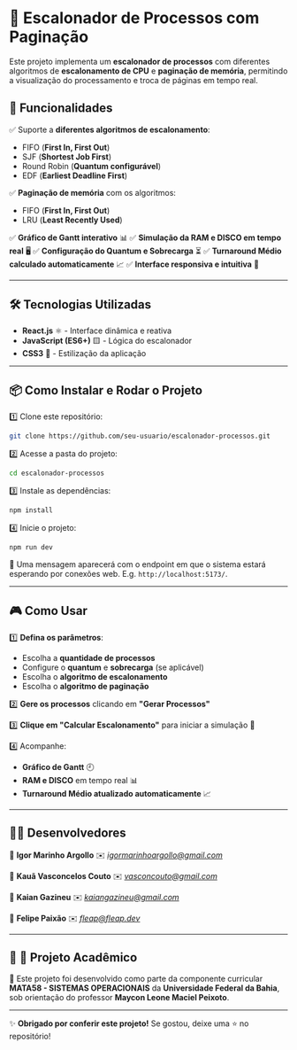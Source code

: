 # 🔄 Escalonador de Processos com Paginação

Este projeto implementa um **escalonador de processos** com diferentes algoritmos de **escalonamento de CPU** e **paginação de memória**, permitindo a visualização do processamento e troca de páginas em tempo real.

## 🚀 Funcionalidades

✅ Suporte a **diferentes algoritmos de escalonamento**:
- FIFO (**First In, First Out**)
- SJF (**Shortest Job First**)
- Round Robin (**Quantum configurável**)
- EDF (**Earliest Deadline First**)

✅ **Paginação de memória** com os algoritmos:
- FIFO (**First In, First Out**)
- LRU (**Least Recently Used**)

✅ **Gráfico de Gantt interativo** 📊
✅ **Simulação da RAM e DISCO em tempo real** 🖥️
✅ **Configuração do Quantum e Sobrecarga** ⏳
✅ **Turnaround Médio calculado automaticamente** 📈
✅ **Interface responsiva e intuitiva** 🎨

---

## 🛠️ Tecnologias Utilizadas

- **React.js** ⚛️ - Interface dinâmica e reativa
- **JavaScript (ES6+)** 🟨 - Lógica do escalonador
- **CSS3** 🎨 - Estilização da aplicação

---

## 📦 Como Instalar e Rodar o Projeto

1️⃣ Clone este repositório:
```sh
git clone https://github.com/seu-usuario/escalonador-processos.git
```

2️⃣ Acesse a pasta do projeto:
```sh
cd escalonador-processos
```

3️⃣ Instale as dependências:
```sh
npm install
```

4️⃣ Inicie o projeto:
```sh
npm run dev
```

🔹 Uma mensagem aparecerá com o endpoint em que o sistema estará esperando por conexões web. E.g. `http://localhost:5173/`.

---

## 🎮 Como Usar

1️⃣ **Defina os parâmetros**:
   - Escolha a **quantidade de processos**
   - Configure o **quantum** e **sobrecarga** (se aplicável)
   - Escolha o **algoritmo de escalonamento**
   - Escolha o **algoritmo de paginação**
   
2️⃣ **Gere os processos** clicando em **"Gerar Processos"**

3️⃣ **Clique em "Calcular Escalonamento"** para iniciar a simulação 🚀

4️⃣ Acompanhe:
   - **Gráfico de Gantt** 🕘
   - **RAM e DISCO** em tempo real 📊
   - **Turnaround Médio atualizado automaticamente** 📈

---

## 🧑‍💻 Desenvolvedores

👤 **Igor Marinho Argollo**
✉️ *igormarinhoargollo@gmail.com*

👤 **Kauã Vasconcelos Couto**
✉️ *vasconcouto@gmail.com*

👤 **Kaian Gazineu**
✉️ *kaiangazineu@gmail.com*

👤 **Felipe Paixão**
✉️ *fleap@fleap.dev*

---

## 🔹 🏫 Projeto Acadêmico

📌 Este projeto foi desenvolvido como parte da componente curricular **MATA58 - SISTEMAS OPERACIONAIS** da **Universidade Federal da Bahia**, sob orientação do professor **Maycon Leone Maciel Peixoto**.

---

✨ **Obrigado por conferir este projeto!** Se gostou, deixe uma ⭐ no repositório!
